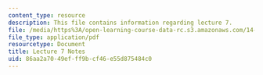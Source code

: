 ```yaml
---
content_type: resource
description: This file contains information regarding lecture 7.
file: /media/https%3A/open-learning-course-data-rc.s3.amazonaws.com/14-581-international-economics-i-spring-2013/86aa2a7049efff9bcf46e55d875484c0_MIT14_581S13_classnotes7.pdf
file_type: application/pdf
resourcetype: Document
title: Lecture 7 Notes
uid: 86aa2a70-49ef-ff9b-cf46-e55d875484c0
---
```

